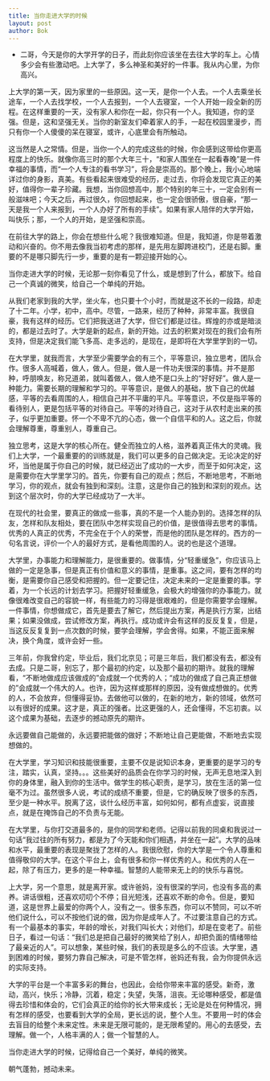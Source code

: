 ```yaml
---
title: 当你走进大学的时候
layout: post
author: Bok
---
```


- 二哥，今天是你的大学开学的日子，而此刻你应该坐在去往大学的车上。心情多少会有些激动吧。上大学了，多么神圣和美好的一件事。我从内心里，为你高兴。

上大学的第一天，因为家里的一些原因。这一天，是你一个人去。一个人去乘坐长途车，一个人去找学校，一个人去报到，一个人去寝室，一个人开始一段全新的历程。在这样重要的一天，没有家人和你在一起，你只有一个人。我知道，你的坚强。但是，这和坚强无关。当你的新室友们牵着家人的手，一起在校园里漫步，而只有你一个人傻傻的呆在寝室，或许，心底里会有所触动。

这当然是人之常情。但是，当你一个人的完成这些的时候，你会感到这带给你更高程度上的快乐。就像你高三时的那个大年三十，“和家人围坐在一起看春晚”是一件幸福的事情，而“一个人专注的看书学习”，将会是崇高的。那个晚上，我小心地端详过你的身影，真美。有些看起来很难受的经历，走过去，你将会发现它真正的美好，值得你一辈子珍藏。我想，当你回想高中，那个特别的年三十，一定会别有一般滋味吧；今天之后，再过很久，你回想起来，也一定会很骄傲，很自豪，“那一天是我一个人来报到，一个人办好了所有的手续”。如果有家人陪伴的大学开始，叫快乐；那，一个人的开始，是坚强和崇高。

在前往大学的路上，你会在想些什么呢？我很难知道。但是，我知道，你是带着激动和兴奋的。你不用去像我当初考虑的那样，是先用左脚跨进校门，还是右脚。重要的不是哪只脚先行一步，重要的是有一颗迎接开始的心。

当你走进大学的时候，无论那一刻你看见了什么，或是想到了什么，都放下。给自己一个真诚的微笑，给自己一个单纯的开始。

从我们老家到我的大学，坐火车，也只要十个小时，而就是这不长的一段路，却走了十二年。小学，初中，高中。尽管，一路来，经历了种种，非常丰富。我很自豪，我有这样的经历。它们把我送进了大学，但它们都是过往。辉煌的亦或是暗淡的，都是过去时了。大学是新的起点，新的开始。过去的积累对现在的我们会有所支持，但是决定我们能飞多高、走多远的，是现在，是即将在大学里学到的一切。

在大学里，就我而言，大学至少需要学会的有三个，平等意识，独立思考，团队合作。很多人高喊着，做人，做人。但是，做人是一件功夫很深的事情。并不是那种，呼朋唤友，称兄道弟，就叫着做人，做人绝不是口头上的“好好好”。做人是一种能力。需要长期的理解和学习的。平等意识，是做人的基础，放下自己的优越感，平等的去看周围的人，相信自己并不平庸的平凡。平等意识，不仅是指平等的看待别人，更是包括平等的对待自己。平等的对待自己，这对于从农村走出来的孩子，似乎更加重要。怀一个不卑不亢的心态，做一个自信平和的人。这之后，你就会理解尊重，尊重别人，尊重自己。

独立思考，这是大学的核心所在。健全而独立的人格，滋养着真正伟大的灵魂。我们上大学，一个最重要的的训练就是，我们可以更多的自己做决定。无论决定的好坏，当他是属于你自己的时候，就已经迈出了成功的一大步，而至于如何决定，这是需要你在大学里学习的。首先，你要有自己的观点；然后，不断地思考，不断地学习，你的观点，就会有独到和深刻。注意，这是你自己的独到和深刻的观点。达到这个层次时，你的大学已经成功了一大半。

在现代的社会里，要真正的做成一些事，真的不是一个人能办到的。选择怎样的队友，怎样和队友相处，要在团队中怎样实现自己的价值，是很值得去思考的事情。优秀的人真正的优秀，不完全在于个人的荣誉，而是他的团队是怎样的。西方的一句名言说，评价一个人的最好方式，是看他周围的人。说的也是这个道理。

大学里，办事能力和理解能力，是很重要的。做事情，分“轻重缓急”，你应该马上做的一定是急事，但是真正有价值和意义的事情，是重事。这之间，要有怎样的均衡，是需要你自己感受和把握的。但一定要记住，决定未来的一定是重要的事。学着，为一个长远的计划去学习。把握好轻重缓急，会极大的增强你的办事能力。就像很难改变自己的容貌一样，有些能力的习得是很艰难的，但是你需要学会理解。一件事情，你想做成它，首先是要去了解它，然后提出方案，再是执行方案，出结果；如果没做成，尝试修改方案，再执行。成功或许会有这样的反反复复，但是，当这反反复复到一点次数的时候，要学会理解，学会舍得。如果，不能正面来解决，换个角度，或许会好一些。

三年前，你我曾约定，毕业后，我们北京见；可是三年后，我们都没有去，都没有去成。只是二哥，别忘了，那个最初的约定，以及那个最初的期许。就我的理解看，“不断地做成应该做成的”会成就一个优秀的人；“成功的做成了自己真正想做的”会成就一个伟大的人。也许，因为这样或那样的原因，没有做成想做的。优秀的人，不会放弃，但懂得妥协。去做他可以做的，在新的地方，新的领域，依然可以有很好的成果。这才是，真正的强者。比这更强的人，还会懂得，不忘初衷。以这个成果为基础，去逐步的撼动原先的期许。

永远要做自己能做的，永远要把能做的做好；不断地让自己更能做，不断地去实现想做的。

在大学里，学习知识和技能很重要，主要不仅是说知识本身，更重要的是学习的专注，踏实，认真，坚持。。。这些美好的品质会在你学习的时候，无声无息地深入到你的身体里，融入到你的生活中。做学生的核心职责，是学习，放在生活的第一位毫不为过。虽然很多人说，考试的成绩不重要，但是，它的确反映了很多的东西，至少是一种水平。脱离了这，谈什么经历丰富，如何如何，都有点虚妄，说直接点，就是在掩饰自己的不负责与无能。

在大学里，与你打交道最多的，是你的同学和老师。记得以前我的同桌和我说过一句话“我过往的所有努力，都是为了今天能和你们相遇，并坐在一起”。大学的品味和水平，最重要的表现是聚拢了怎样的人。我很欣慰，你的大学是一个令人尊重和值得敬仰的大学。在这个平台上，会有很多和你一样优秀的人。和优秀的人在一起，除了有压力，更多的是一种幸福。智慧的人能带来无上的的快乐与喜悦。

上大学，另一个意思，就是离开家。或许爸妈，没有很深的学问，也没有多高的素养。讲话很粗，还喜欢叨叨个不停；目光短浅，还喜欢不断的命令。但是，要知道，这是世界上最爱的你两个人，没有之一。很多东西，你可以不赞同，可以不听他们说什么，可以不按他们说的做，因为你是成年人了。不过要注意自己的方式。有一个最基本的事实，年龄的增长，对我们叫长大；对他们，却是在变老了。前些日子，看过一句话：“我们总是把自己最好的微笑给了别人，却把负面的情绪带给了最亲近的人”。可以想象，某些时候，我们的表现是多么的不应该。大学里，遇到困难的时候，要努力靠自己解决，可是不管怎样，爸妈还有我，会为你提供永远的实际支持。

大学的平台是一个丰富多彩的舞台，也因此，会给你带来丰富的感受。新奇，激动，高兴，快乐；冷静，沉着，稳定；失望，失落，沮丧。无论哪种感受，都是值得去珍惜和体会的，它们会真正的给你的长大带来成长；无论是处在何种情况，拥有怎样的感受，也要看到大学的全局，更长远的说，整个人生。不要用一时的体会去盲目的给整个未来定性。未来是无限可能的，是无限希望的。用心的去感受，去理解。做一个，人格丰满的人；做一个智慧的人。

当你走进大学的时候，记得给自己一个美好，单纯的微笑。

朝气蓬勃，撼动未来。
